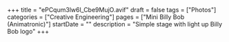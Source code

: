 +++
title = "ePCqum3lw6l_Cbe9MujO.avif"
draft = false
tags = ["Photos"]
categories = ["Creative Engineering"]
pages = ["Mini Billy Bob (Animatronic)"]
startDate = ""
description = "Simple stage with light up Billy Bob logo"
+++
